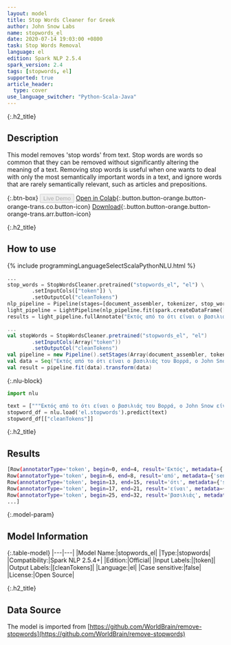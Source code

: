 ```yaml
---
layout: model
title: Stop Words Cleaner for Greek
author: John Snow Labs
name: stopwords_el
date: 2020-07-14 19:03:00 +0800
task: Stop Words Removal
language: el
edition: Spark NLP 2.5.4
spark_version: 2.4
tags: [stopwords, el]
supported: true
article_header:
  type: cover
use_language_switcher: "Python-Scala-Java"
---
```


{:.h2_title}
## Description
This model removes 'stop words' from text. Stop words are words so common that they can be removed without significantly altering the meaning of a text. Removing stop words is useful when one wants to deal with only the most semantically important words in a text, and ignore words that are rarely semantically relevant, such as articles and prepositions.

{:.btn-box}
<button class="button button-orange" disabled>Live Demo</button>
[Open in Colab](https://colab.research.google.com/github/JohnSnowLabs/spark-nlp-workshop/blob/b2eb08610dd49d5b15077cc499a94b4ec1e8b861/jupyter/annotation/english/stop-words/StopWordsCleaner.ipynb){:.button.button-orange.button-orange-trans.co.button-icon}
[Download](https://s3.amazonaws.com/auxdata.johnsnowlabs.com/public/models/stopwords_el_el_2.5.4_2.4_1594742437880.zip){:.button.button-orange.button-orange-trans.arr.button-icon}

{:.h2_title}
## How to use

<div class="tabs-box" markdown="1">

{% include programmingLanguageSelectScalaPythonNLU.html %}

```python
...
stop_words = StopWordsCleaner.pretrained("stopwords_el", "el") \
        .setInputCols(["token"]) \
        .setOutputCol("cleanTokens")
nlp_pipeline = Pipeline(stages=[document_assembler, tokenizer, stop_words])
light_pipeline = LightPipeline(nlp_pipeline.fit(spark.createDataFrame([['']]).toDF("text")))
results = light_pipeline.fullAnnotate("Εκτός από το ότι είναι ο βασιλιάς του Βορρά, ο John Snow είναι Άγγλος γιατρός και ηγέτης στην ανάπτυξη της αναισθησίας και της ιατρικής υγιεινής.")
```

```scala
...
val stopWords = StopWordsCleaner.pretrained("stopwords_el", "el")
        .setInputCols(Array("token"))
        .setOutputCol("cleanTokens")
val pipeline = new Pipeline().setStages(Array(document_assembler, tokenizer, stopWords))
val data = Seq("Εκτός από το ότι είναι ο βασιλιάς του Βορρά, ο John Snow είναι Άγγλος γιατρός και ηγέτης στην ανάπτυξη της αναισθησίας και της ιατρικής υγιεινής.").toDF("text")
val result = pipeline.fit(data).transform(data)
```

{:.nlu-block}
```python
import nlu

text = ["""Εκτός από το ότι είναι ο βασιλιάς του Βορρά, ο John Snow είναι Άγγλος γιατρός και ηγέτης στην ανάπτυξη της αναισθησίας και της ιατρικής υγιεινής."""]
stopword_df = nlu.load('el.stopwords').predict(text)
stopword_df[["cleanTokens"]]
```

</div>

{:.h2_title}
## Results

```bash
[Row(annotatorType='token', begin=0, end=4, result='Εκτός', metadata={'sentence': '0'}),
Row(annotatorType='token', begin=6, end=8, result='από', metadata={'sentence': '0'}),
Row(annotatorType='token', begin=13, end=15, result='ότι', metadata={'sentence': '0'}),
Row(annotatorType='token', begin=17, end=21, result='είναι', metadata={'sentence': '0'}),
Row(annotatorType='token', begin=25, end=32, result='βασιλιάς', metadata={'sentence': '0'}),
...]
```

{:.model-param}
## Model Information

{:.table-model}
|---|---|
|Model Name:|stopwords_el|
|Type:|stopwords|
|Compatibility:|Spark NLP 2.5.4+|
|Edition:|Official|
|Input Labels:|[token]|
|Output Labels:|[cleanTokens]|
|Language:|el|
|Case sensitive:|false|
|License:|Open Source|

{:.h2_title}
## Data Source
The model is imported from [https://github.com/WorldBrain/remove-stopwords](https://github.com/WorldBrain/remove-stopwords)